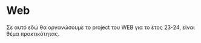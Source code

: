# Web
Σε αυτό εδώ θα οργανώσουμε το project του WEB για το έτος 23-24, είναι θέμα πρακτικότητας.                              
